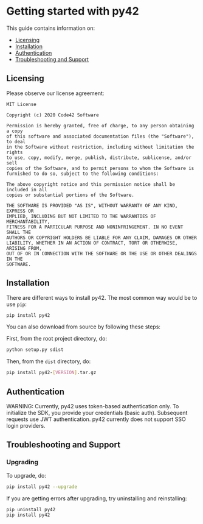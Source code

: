 # Getting started with py42

This guide contains information on:

* [Licensing](#licensing)
* [Installation](#installation)
* [Authentication](#authentication)
* [Troubleshooting and Support](#troubleshooting-and-support)

## Licensing

Please observe our license agreement:

    MIT License

    Copyright (c) 2020 Code42 Software

    Permission is hereby granted, free of charge, to any person obtaining a copy
    of this software and associated documentation files (the "Software"), to deal
    in the Software without restriction, including without limitation the rights
    to use, copy, modify, merge, publish, distribute, sublicense, and/or sell
    copies of the Software, and to permit persons to whom the Software is
    furnished to do so, subject to the following conditions:

    The above copyright notice and this permission notice shall be included in all
    copies or substantial portions of the Software.

    THE SOFTWARE IS PROVIDED "AS IS", WITHOUT WARRANTY OF ANY KIND, EXPRESS OR
    IMPLIED, INCLUDING BUT NOT LIMITED TO THE WARRANTIES OF MERCHANTABILITY,
    FITNESS FOR A PARTICULAR PURPOSE AND NONINFRINGEMENT. IN NO EVENT SHALL THE
    AUTHORS OR COPYRIGHT HOLDERS BE LIABLE FOR ANY CLAIM, DAMAGES OR OTHER
    LIABILITY, WHETHER IN AN ACTION OF CONTRACT, TORT OR OTHERWISE, ARISING FROM,
    OUT OF OR IN CONNECTION WITH THE SOFTWARE OR THE USE OR OTHER DEALINGS IN THE
    SOFTWARE.

## Installation

There are different ways to install py42. The most common way would be to use `pip`:
```bash
pip install py42
```

You can also download from source by following these steps:

First, from the root project directory, do:
```bash
python setup.py sdist
```

Then, from the `dist` directory, do:
```bash
pip install py42-[VERSION].tar.gz
```

## Authentication

WARNING: Currently, py42 uses token-based authentication only.
To initialize the SDK, you provide your credentials (basic auth). Subsequent requests use JWT authentication.
py42 currently does not support SSO login providers.

## Troubleshooting and Support

### Upgrading

To upgrade, do:
```bash
pip install py42 --upgrade
```

If you are getting errors after upgrading, try uninstalling and reinstalling:
```bash
pip uninstall py42
pip install py42
```
